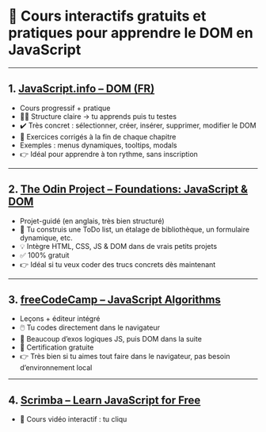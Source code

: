 # 🧪 Cours interactifs gratuits et pratiques pour apprendre le DOM en JavaScript

---

## 1. [JavaScript.info – DOM (FR)](https://javascript.info/dom-nodes)

- Cours progressif + pratique
- 👨‍🏫 Structure claire → tu apprends puis tu testes
- ✔️ Très concret : sélectionner, créer, insérer, supprimer, modifier le DOM
- 🧩 Exercices corrigés à la fin de chaque chapitre
- Exemples : menus dynamiques, tooltips, modals
- 👉 Idéal pour apprendre à ton rythme, sans inscription

---

## 2. [The Odin Project – Foundations: JavaScript & DOM](https://www.theodinproject.com/paths/foundations/courses/foundations)

- Projet-guidé (en anglais, très bien structuré)
- 🔧 Tu construis une ToDo list, un étalage de bibliothèque, un formulaire dynamique, etc.
- 💡 Intègre HTML, CSS, JS & DOM dans de vrais petits projets
- ✅ 100% gratuit
- 👉 Idéal si tu veux coder des trucs concrets dès maintenant

---

## 3. [freeCodeCamp – JavaScript Algorithms](https://www.freecodecamp.org/learn/javascript-algorithms-and-data-structures/basic-javascript/)

- Leçons + éditeur intégré
- 🖱️ Tu codes directement dans le navigateur
- 🔢 Beaucoup d’exos logiques JS, puis DOM dans la suite
- 📜 Certification gratuite
- 👉 Très bien si tu aimes tout faire dans le navigateur, pas besoin d’environnement local

---

## 4. [Scrimba – Learn JavaScript for Free](https://scrimba.com/learn/learnjavascript)

- 🎥 Cours vidéo interactif : tu cliqu
